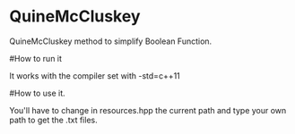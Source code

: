 # QuineMcCluskey

QuineMcCluskey method to simplify Boolean Function.

#How to run it

It works with the compiler set with -std=c++11

#How to use it.

You'll have to change in resources.hpp the current path and type your own path to get the .txt files.





